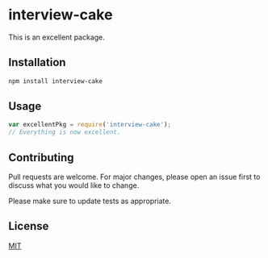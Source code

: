 # interview-cake

This is an excellent package.

## Installation

```bash
npm install interview-cake
```

## Usage

```javascript
var excellentPkg = require('interview-cake');
// Everything is now excellent.
```

## Contributing

Pull requests are welcome. For major changes, please open an issue first to discuss what you would like to change.

Please make sure to update tests as appropriate.

## License

[MIT](https://choosealicense.com/licenses/mit/)